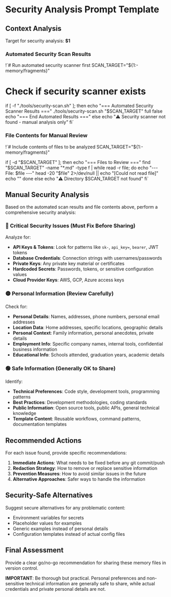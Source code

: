 # Security Analysis Prompt Template

## Context Analysis

Target for security analysis: **$1**

### Automated Security Scan Results

!`# Run automated security scanner first
SCAN_TARGET="${1:-memory/fragments}"

# Check if security scanner exists
if [ -f "./tools/security-scan.sh" ]; then
    echo "=== Automated Security Scanner Results ==="
    ./tools/security-scan.sh "$SCAN_TARGET" full false
    echo "=== End Automated Results ==="
else
    echo "⚠️  Security scanner not found - manual analysis only"
fi`

### File Contents for Manual Review

!`# Include contents of files to be analyzed
SCAN_TARGET="${1:-memory/fragments}"

if [ -d "$SCAN_TARGET" ]; then
    echo "=== Files to Review ==="
    find "$SCAN_TARGET" -name "*.md" -type f | while read -r file; do
        echo "--- File: $file ---"
        head -20 "$file" 2>/dev/null || echo "[Could not read file]"
        echo ""
    done
else
    echo "⚠️  Directory $SCAN_TARGET not found"
fi`

## Manual Security Analysis

Based on the automated scan results and file contents above, perform a comprehensive security analysis:

### 🔴 Critical Security Issues (Must Fix Before Sharing)

Analyze for:
- **API Keys & Tokens**: Look for patterns like `sk-`, `api_key=`, `bearer`, JWT tokens
- **Database Credentials**: Connection strings with usernames/passwords
- **Private Keys**: Any private key material or certificates
- **Hardcoded Secrets**: Passwords, tokens, or sensitive configuration values
- **Cloud Provider Keys**: AWS, GCP, Azure access keys

### 🟡 Personal Information (Review Carefully)

Check for:
- **Personal Details**: Names, addresses, phone numbers, personal email addresses
- **Location Data**: Home addresses, specific locations, geographic details
- **Personal Context**: Family information, personal anecdotes, private details
- **Employment Info**: Specific company names, internal tools, confidential business information
- **Educational Info**: Schools attended, graduation years, academic details

### 🟢 Safe Information (Generally OK to Share)

Identify:
- **Technical Preferences**: Code style, development tools, programming patterns
- **Best Practices**: Development methodologies, coding standards
- **Public Information**: Open source tools, public APIs, general technical knowledge
- **Template Content**: Reusable workflows, command patterns, documentation templates

## Recommended Actions

For each issue found, provide specific recommendations:

1. **Immediate Actions**: What needs to be fixed before any git commit/push
2. **Redaction Strategy**: How to remove or replace sensitive information
3. **Prevention Measures**: How to avoid similar issues in the future
4. **Alternative Approaches**: Safer ways to handle the information

## Security-Safe Alternatives

Suggest secure alternatives for any problematic content:
- Environment variables for secrets
- Placeholder values for examples
- Generic examples instead of personal details
- Configuration templates instead of actual config files

## Final Assessment

Provide a clear go/no-go recommendation for sharing these memory files in version control.

**IMPORTANT**: Be thorough but practical. Personal preferences and non-sensitive technical information are generally safe to share, while actual credentials and private personal details are not.